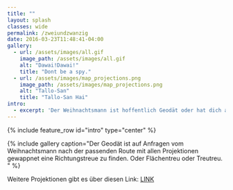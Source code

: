```yaml
---
title: ""
layout: splash
classes: wide
permalink: /zweiundzwanzig
date: 2016-03-23T11:48:41-04:00
gallery:
  - url: /assets/images/all.gif
    image_path: /assets/images/all.gif
    alt: "Dawai!Dawai!"
    title: "Dont be a spy."
  - url: /assets/images/map_projections.png
    image_path: /assets/images/map_projections.png
    alt: "Tallo-San"
    title: "Tallo-San Hai"
intro: 
  - excerpt: 'Der Weihnachtsmann ist hoffentlich Geodät oder hat dich an seiner Seite zur Navigation. Wüsstest du wo lang? Welcher Kartentyp bist du? Schau auf der linken Seite deine Lieblingskarte aus und finde es auf der Rechts dargestellten Übersicht heraus!'
---
```


{% include feature_row id="intro" type="center" %}

{% include gallery caption="Der Geodät ist auf Anfragen vom Weihnachtsmann nach der passenden Route mit allen Projektionen gewappnet eine Richtungstreue zu finden. Oder Flächentreu oder Treutreu. " %}

Weitere Projektionen gibt es über diesen Link: <a href="https://www.jasondavies.com/maps/transition/">LINK</a> 
